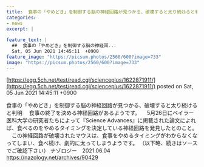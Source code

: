 ```yaml
---
title:  食事の「やめどき」を制御する脳の神経回路が見つかる、破壊すると太り続けると判明  
categories:
- news
excerpt: |
  
feature_text: |
  ##  食事の「やめどき」を制御する脳の神経回...
  Sat, 05 Jun 2021 14:45:11  +0900
feature_image: "https://picsum.photos/2560/600?image=733"
image: "https://picsum.photos/2560/600?image=733"
---
```


[https://egg.5ch.net/test/read.cgi/scienceplus/1622871911/](https://egg.5ch.net/test/read.cgi/scienceplus/1622871911/)
posted on Sat, 05 Jun 2021 14:45:11  +0900

<!--more-->

食事の「やめどき」を制御する脳の神経回路が見つかる、破壊すると太り続けると判明 　食事の終了を決める神経回路があるようです。 　5月26日にベイラー医科大学の研究者たちによって『Science Advances』に掲載された論文によれば、食べるのをやめるタイミングを決定している神経回路を発見したとのこと。 　この神経回路が破壊されたマウスは、食事をやめるタイミングがわからなくなってしまい、食べ続け、劇的に太ってしまうようです。 （以下略、続きはソースでご確認下さい） ナゾロジー　2021.06.04 https://nazology.net/archives/90429
